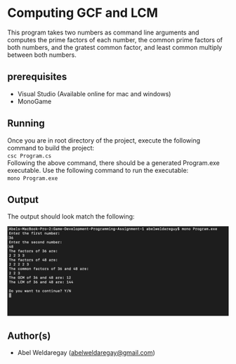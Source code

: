 # Computing GCF and LCM
This program takes two numbers as command line arguments and computes the prime factors of each number, the common prime factors of both numbers, and the gratest common factor, and least common multiply between both numbers. 

## prerequisites
- Visual Studio (Available online for mac and windows)
- MonoGame

## Running
Once you are in root directory of the project, execute the following command to build the project:<br>
`csc Program.cs`<br>
Following the above command, there should be a generated Program.exe executable. Use the following command to run the executable:<br>
`mono Program.exe`

## Output

The output should look match the following:

<img src="https://github.com/AbelWeldaregay/Computing-GCF-and-LCM/blob/master/doc/output_screenshot.png?raw=true">

## Author(s)
- Abel Weldaregay (abelweldaregay@gmail.com)
